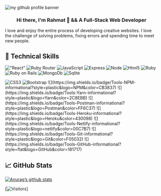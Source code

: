 <p align=”center”>

<img src="https://user-images.githubusercontent.com/35562131/163212057-84cf4bec-f6df-4868-acc5-7fffe85472fd.png" alt="my github profile banner">

</p>

<h3 align="center">Hi there, I'm Rahmat 👋 && A Full-Stack Web Developer</h3>

<p>I love and enjoy the entire process of developing creative websites. I love the challenge of solving problems, fixing errors and spending time to meet new people. </p>

## 💼 Technical Skills
<span><img alt=”React” src="https://img.shields.io/badge/Code-ReactJs-61DAFB?logo=react&logoColor=61DAFB&style=plastic"/>
<img alt="Ruby Router" src="https://img.shields.io/badge/Code-React%20Router-CA4245?logo=rubyonrails&logoColor=CA4245&style=plastic"/>
<img alt="JavaScript" src="https://img.shields.io/badge/Code-JavaScript-F7DF1E?logo=JavaScript&logoColor=F7DF1E&style=plastic"/>
<img alt="Express" src="https://img.shields.io/badge/Code-ExpressJs-000000?logo=express&logoColor=white&style=plastic"/>
<img alt="Node" src="https://img.shields.io/badge/Code-NodeJs-339933?logo=nodedotjs&logoColor=white&style=plastic"/>
<img alt="Html5" src="https://img.shields.io/badge/Code-HTML5-E34F26?logo=html5&logoColor=E34F26&style=plastic"/>
<img alt="Ruby" src="https://img.shields.io/badge/Code-Ruby-CC342D?logo=ruby&logoColor=white&style=plastic"/>
<img alt="Ruby on Rails" src="https://img.shields.io/badge/Code-Ruby%20on%20Rails-CC0000?logo=rubyonrails&logoColor=white&style=plastic"/>
<img alt="MongoDb" src="https://img.shields.io/badge/Code-MongoDb-47A248?logo=mongodb&logoColor=white&style=plastic"/>
<img alt="Sqlite" src="https://img.shields.io/badge/Code-SQLite-003B57?logo=sqlite&logoColor=white&style=plastic"/>
</span>


<span>
<img alt="CSS3" src="https://img.shields.io/badge/Style-CSS3-1572B6?logo=css3&logoColor=1572B6&style=plastic"/>
<img alt="Bootstrap" src="https://img.shields.io/badge/Style-Bootstrap-7952B3?logo=css3&logoColor=7952B3&style=plastic"/>
</span>


<span>
![](https://img.shields.io/badge/Tools-NPM-informational?style=plastic&logo=NPM&color=CB3837)
![](https://img.shields.io/badge/Tools-Yarn-informational?style=plastic&logo=Yarn&color=2C8EBB)
![](https://img.shields.io/badge/Tools-Postman-informational?style=plastic&logo=Postman&color=FF6C37)
![](https://img.shields.io/badge/Tools-Heroku-informational?style=plastic&logo=Heroku&color=430098)
![](https://img.shields.io/badge/Tools-Netlify-informational?style=plastic&logo=netlify&color=00C7B7)
![](https://img.shields.io/badge/Tools-Git-informational?style=plastic&logo=Git&color=F05032)
![](https://img.shields.io/badge/Tools-GitHub-informational?style=flat&logo=GitHub&color=181717)
</span>


## 📈 GitHub Stats 

[![Anurag’s github stats](https://github-readme-stats.vercel.app/api?username=mihrab34)](https://github.com/mihrab34)

[![Visitors](https://visitor-badge.glitch.me/badge?page_id=mihrab34.mihrab34)]


